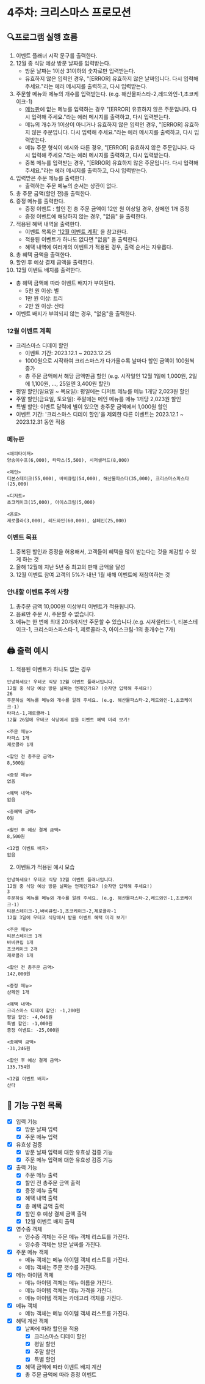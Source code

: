 # 4주차: 크리스마스 프로모션

## 🔍프로그램 실행 흐름

1. 이벤트 플래너 시작 문구를 출력한다.
2. 12월 중 식당 예상 방문 날짜를 입력받는다.
    - 방문 날짜는 1이상 31이하의 숫자로만 입력받는다.
    - 유효하지 않은 입력인 경우, "[ERROR] 유효하지 않은 날짜입니다. 다시 입력해 주세요."라는 에러 메시지를 출력하고, 다시 입력받는다.
3. 주문할 메뉴와 메뉴의 개수를 입력받는다. (e.g. 해산물파스타-2,레드와인-1,초코케이크-1)
    - [메뉴판](#메뉴판-)에 없는 메뉴를 입력하는 경우 "[ERROR] 유효하지 않은 주문입니다. 다시 입력해 주세요."라는 에러 메시지를 출력하고, 다시 입력받는다.
    - 메뉴의 개수가 1이상이 아니거나 유효하지 않은 입력인 경우, "[ERROR] 유효하지 않은 주문입니다. 다시 입력해 주세요."라는 에러 메시지를 출력하고, 다시 입력받는다.
    - 메뉴 주문 형식이 에시와 다른 경우, "[ERROR] 유효하지 않은 주문입니다. 다시 입력해 주세요."라는 에러 메시지를 출력하고, 다시 입력받는다.
    - 중복 메뉴를 입력받는 경우,  "[ERROR] 유효하지 않은 주문입니다. 다시 입력해 주세요."라는 에러 메시지를 출력하고, 다시 입력받는다.
4. 입력받은 주문 메뉴를 출력한다.
    - 출력하는 주문 메뉴의 순서는 상관이 없다.
5. 총 주문 금액(할인 전)을 출력한다.
6. 증정 메뉴를 출력한다.
    - 증정 이벤트 : 할인 전 총 주문 금액이 12만 원 이상일 경우, 샴페인 1개 증정
    - 증정 이벤트에 해당하지 않는 경우, "없음" 을 출력한다.
7. 적용된 혜택 내역을 출력한다.
    - 이벤트 목록은 ['12월 이벤트 계획'](#12월-이벤트-계획) 을 참고한다. 
    - 적용된 이벤트가 하나도 없다면 "없음" 을 출력한다.
    - 혜택 내역에 여러개의 이벤트가 적용된 경우, 출력 순서는 자유롭다.
8. 총 혜택 금액을 출력한다.
9. 할인 후 예상 결제 금액을 출력한다.
10. 12월 이벤트 배지를 출력한다.
   - 총 헤택 금액에 따라 이벤트 배지가 부여된다.
      - 5천 원 이상: 별
      - 1만 원 이상: 트리
      - 2만 원 이상: 산타
   - 이벤트 배지가 부여되지 않는 경우, "없음"을 출력한다.

### 12월 이벤트 계획
- 크리스마스 디데이 할인
   - 이벤트 기간: 2023.12.1 ~ 2023.12.25
   - 1000원으로 시작하여 크리스마스가 다가올수록 날마다 할인 금액이 100원씩 증가
   - 총 주문 금액에서 해당 금액만큼 할인 (e.g. 시작일인 12월 1일에 1,000원, 2일에 1,100원, ..., 25일엔 3,400원 할인)
- 평일 할인(일요일 ~ 목요일): 평일에는 디저트 메뉴를 메뉴 1개당 2,023원 할인
- 주말 할인(금요일, 토요일): 주말에는 메인 메뉴를 메뉴 1개당 2,023원 할인
- 특별 할인: 이벤트 달력에 별이 있으면 총주문 금액에서 1,000원 할인
- 이벤트 기간: '크리스마스 디데이 할인'을 제외한 다른 이벤트는 2023.12.1 ~ 2023.12.31 동안 적용

### 메뉴판 
```
<애피타이저>
양송이수프(6,000), 타파스(5,500), 시저샐러드(8,000)

<메인>
티본스테이크(55,000), 바비큐립(54,000), 해산물파스타(35,000), 크리스마스파스타(25,000)

<디저트>
초코케이크(15,000), 아이스크림(5,000)

<음료>
제로콜라(3,000), 레드와인(60,000), 샴페인(25,000)
```

### 이벤트 목표

1. 중복된 할인과 증정을 허용해서, 고객들이 혜택을 많이 받는다는 것을 체감할 수 있게 하는 것
2. 올해 12월에 지난 5년 중 최고의 판매 금액을 달성
3. 12월 이벤트 참여 고객의 5%가 내년 1월 새해 이벤트에 재참여하는 것

### 안내할 이벤트 주의 사항

1. 총주문 금액 10,000원 이상부터 이벤트가 적용됩니다.
2. 음료만 주문 시, 주문할 수 없습니다.
3. 메뉴는 한 번에 최대 20개까지만 주문할 수 있습니다.(e.g. 시저샐러드-1, 티본스테이크-1, 크리스마스파스타-1, 제로콜라-3, 아이스크림-1의 총개수는 7개)

##  🖨️ 출력 예시

1. 적용된 이벤트가 하나도 없는 경우
```
안녕하세요! 우테코 식당 12월 이벤트 플래너입니다.
12월 중 식당 예상 방문 날짜는 언제인가요? (숫자만 입력해 주세요!)
26 
주문하실 메뉴를 메뉴와 개수를 알려 주세요. (e.g. 해산물파스타-2,레드와인-1,초코케이크-1)
타파스-1,제로콜라-1 
12월 26일에 우테코 식당에서 받을 이벤트 혜택 미리 보기!
 
<주문 메뉴>
타파스 1개
제로콜라 1개

<할인 전 총주문 금액>
8,500원
 
<증정 메뉴>
없음
 
<혜택 내역>
없음
 
<총혜택 금액>
0원
 
<할인 후 예상 결제 금액>
8,500원
 
<12월 이벤트 배지>
없음
```
   
2. 이벤트가 적용된 예시 모습
```
안녕하세요! 우테코 식당 12월 이벤트 플래너입니다.
12월 중 식당 예상 방문 날짜는 언제인가요? (숫자만 입력해 주세요!)
3
주문하실 메뉴를 메뉴와 개수를 알려 주세요. (e.g. 해산물파스타-2,레드와인-1,초코케이크-1)
티본스테이크-1,바비큐립-1,초코케이크-2,제로콜라-1
12월 3일에 우테코 식당에서 받을 이벤트 혜택 미리 보기!
 
<주문 메뉴>
티본스테이크 1개
바비큐립 1개
초코케이크 2개
제로콜라 1개
 
<할인 전 총주문 금액>
142,000원
 
<증정 메뉴>
샴페인 1개
 
<혜택 내역>
크리스마스 디데이 할인: -1,200원
평일 할인: -4,046원
특별 할인: -1,000원
증정 이벤트: -25,000원
 
<총혜택 금액>
-31,246원
 
<할인 후 예상 결제 금액>
135,754원
 
<12월 이벤트 배지>
산타
```

## 🚀 기능 구현 목록
- [x] 입력 기능  
    - [x] 방문 날짜 입력
    - [x] 주문 메뉴 입력
- [x] 유효성 검증
    - [x] 방문 날짜 입력에 대한 유효성 검증 기능
    - [x] 주문 메뉴 입력에 대한 유효성 검증 기능
- [x] 출력 기능
    - [x] 주문 메뉴 출력
    - [x] 할인 전 총주문 금액 출력
    - [x] 증정 메뉴 출력
    - [x] 혜택 내역 출력
    - [x] 총 혜택 금액 출력
    - [x] 할인 후 예상 결제 금액 출력
    - [x] 12월 이벤트 배지 출력
- [x] 영수증 객체
    - 영수증 객체는 주문 메뉴 객체 리스트를 가진다.
    - 영수증 객체는 방문 날짜를 가진다.
- [x] 주문 메뉴 객체
    - 메뉴 객체는 메뉴 아이템 객체 리스트를 가진다.
    - 메뉴 객체는 주문 갯수를 가진다.
- [x] 메뉴 아이템 객체
    - 메뉴 아이템 객체는 메뉴 이름을 가진다.
    - 메뉴 아이템 객체는 메뉴 가격을 가진다.
    - 메뉴 아이템 객체는 카테고리 객체를 가진다.
- [x] 메뉴 객체
    - 메뉴 객체는 메뉴 아이템 객체 리스트를 가진다.
- [x] 혜택 계산 객체
    - [x] 날짜에 따라 할인을 적용
      - [x] 크리스마스 디데이 할인
      - [x] 평일 할인
      - [x] 주말 할인
      - [x] 특별 할인
    - [x] 혜택 금액에 따라 이벤트 배지 계산
    - [x] 총 주문 금액에 따라 증정 이벤트
